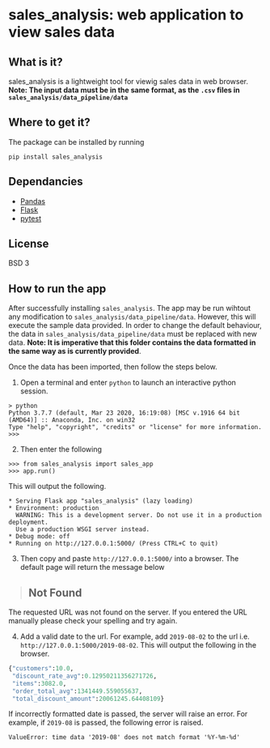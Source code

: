 # sales_analysis: web application to view sales data

## What is it?

sales_analysis is a lightweight tool for viewig sales data in web browser. **Note: The input data must be in the same format, as the `.csv` files in `sales_analysis/data_pipeline/data`** 

## Where to get it?

The package can be installed by running 

```
pip install sales_analysis
```

## Dependancies

* [Pandas](https://github.com/pandas-dev/pandas/tree/v1.0.3)
* [Flask](https://flask.palletsprojects.com/en/1.1.x/quickstart/)
* [pytest](https://docs.pytest.org/en/latest/)

## License

BSD 3

## How to run the app

After successfully installing `sales_analysis`. The app may be run wihtout any modification to `sales_analysis/data_pipeline/data`. However, this will execute the sample data provided. In order to change the default behaviour, the data in `sales_analysis/data_pipeline/data` must be replaced with new data. **Note: It is imperative that this folder contains the data formatted in the same way as is currently provided**. 

Once the data has been imported, then follow the steps below.

1. Open a terminal and enter `python` to launch an interactive python session.
```
> python
Python 3.7.7 (default, Mar 23 2020, 16:19:08) [MSC v.1916 64 bit (AMD64)] :: Anaconda, Inc. on win32
Type "help", "copyright", "credits" or "license" for more information.
>>>
```

2. Then enter the following
```
>>> from sales_analysis import sales_app
>>> app.run()
```

This will output the following.

```
* Serving Flask app "sales_analysis" (lazy loading)
* Environment: production
  WARNING: This is a development server. Do not use it in a production deployment.
  Use a production WSGI server instead.
* Debug mode: off
* Running on http://127.0.0.1:5000/ (Press CTRL+C to quit)
```

3. Then copy and paste `http://127.0.0.1:5000/` into a browser. The default page will return the message below

> ## Not Found

The requested URL was not found on the server. If you entered the URL manually please check your spelling and try again.

4. Add a valid date to the url. For example, add `2019-08-02` to the url i.e. `http://127.0.0.1:5000/2019-08-02`. This will output the following in the browser.

```python 
{"customers":10.0,
 "discount_rate_avg":0.12950211356271726,
 "items":3082.0,
 "order_total_avg":1341449.559055637,
 "total_discount_amount":20061245.64408109}
```

If incorrectly formatted date is passed, the server will raise an error. For example, if `2019-08` is passed, the following error is raised.

```
ValueError: time data '2019-08' does not match format '%Y-%m-%d'
```